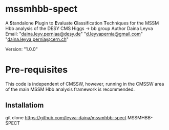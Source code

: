 # mssmhbb-spect
A **S**tandalone **P**lugin to **E**valuate **C**lassification **T**echniques for the MSSM Hbb analysis of the DESY CMS Higgs -> bb group
Author Daina Leyva
Email: "daina.leyv.perniaa@desy.de" "d.leyvapernia@gmail.com" "daina.leyva.pernia@cern.ch"

Version: "1.0.0"

# Pre-requisites
This code is independent of CMSSW, however, running in the CMSSW area of the main MSSM Hbb analysis framework is recommended.

## Installatiom
git clone https://github.com/leyva-daina/mssmhbb-spect MSSMHBB-SPECT
